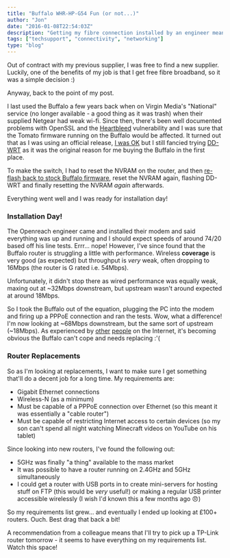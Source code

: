 ```yaml
---
title: "Buffalo WHR-HP-G54 Fun (or not...)"
author: "Jon"
date: "2016-01-08T22:54:03Z"
description: "Getting my fibre connection installed by an engineer meant I needed an ethernet router that supported PPPoE. 'Great!' I thought, as it meant I could dust off my trusty Buffalo router..."
tags: ["techsupport", "connectivity", "networking"]
type: "blog"
---
```

Out of contract with my previous supplier, I was free to find a new supplier. Luckily, one of the benefits of my job is that I get free fibre broadband, so it was a simple decision :)

Anyway, back to the point of my post.

I last used the Buffalo a few years back when on Virgin Media's "National" service (no longer available - a good thing as it was trash) when their supplied Netgear had weak wi-fi. Since then, there's been well documented problems with OpenSSL and the [Heartbleed](http://heartbleed.com) vulnerability and I was sure that the Tomato firmware running on the Buffalo would be affected. It turned out that as I was using an official release, [I was OK](http://wisercoder.com/router-affected-heartbleed-bug) but I still fancied trying [DD-WRT](http://www.dd-wrt.com) as it was the original reason for me buying the Buffalo in the first place.

To make the switch, I had to reset the NVRAM on the router, and then [re-flash back to stock Buffalo firmware](http://www.dd-wrt.com/phpBB2/viewtopic.php?t=71220), reset the NVRAM again, flashing DD-WRT and finally resetting the NVRAM *again* afterwards.

Everything went well and I was ready for installation day!

### Installation Day!
The Openreach engineer came and installed their modem and said everything was up and running and I should expect speeds of around 74/20 based off his line tests. Errr... nope! However, I've since found that the Buffalo router is struggling a little with performance. Wireless **coverage** is very good (as expected) but throughput is *very* weak, often dropping to 16Mbps (the router is G rated i.e. 54Mbps).

Unfortunately, it didn't stop there as wired performance was equally weak, maxing out at ~32Mbps downstream, but upstream wasn't around expected at around 18Mbps.

So I took the Buffalo out of the equation, plugging the PC into the modem and firing up a PPPoE connection and ran the tests. Wow, what a difference! I'm now looking at ~68Mbps downstream, but the same sort of upstream (~18Mbps). As experienced by [other](http://www.dd-wrt.com/phpBB2/viewtopic.php?t=28049) [people](http://www.linksysinfo.org/index.php?threads/whr-hp-g54-deadly-slow-and-weak.69741) on the Internet, it's becoming obvious the Buffalo can't cope and needs replacing :'(

### Router Replacements

So as I'm looking at replacements, I want to make sure I get something that'll do a decent job for a long time. My requirements are:

* Gigabit Ethernet connections
* Wireless-N (as a minimum)
* Must be capable of a PPPoE connection over Ethernet (so this meant it was essentially a "cable router")
* Must be capable of restricting Internet access to certain devices (so my son can't spend all night watching Minecraft videos on YouTube on his tablet)

Since looking into new routers, I've found the following out:

* 5GHz was finally "a thing" available to the mass market
* It was possible to have a router running on 2.4GHz and 5GHz simultaneously
* I could get a router with USB ports in to create mini-servers for hosting stuff on FTP (this would be *very* useful!) or making a regular USB printer accessible wirelessly (I wish I'd known this a few months ago :angry:)

So my requirements list grew... and eventually I ended up looking at £100+ routers. Ouch. Best drag that back a bit!

A recommendation from a colleague means that I'll try to pick up a TP-Link router tomorrow - it seems to have everything on my requirements list. Watch this space!
